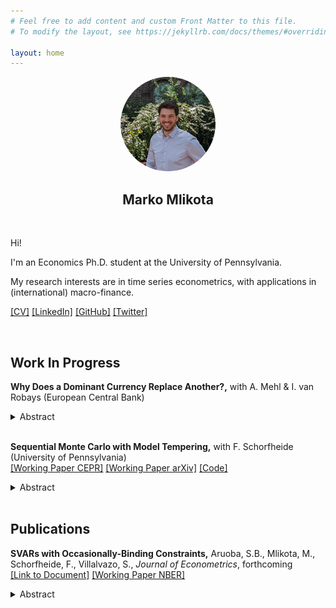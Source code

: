 ```yaml
---
# Feel free to add content and custom Front Matter to this file.
# To modify the layout, see https://jekyllrb.com/docs/themes/#overriding-theme-defaults

layout: home
---
```


<!---
![alt text for screen readers](picture.jpeg "Text to show on mouseover")

bundle exec jekyll serve


<p align="center">
  <img src="FilesToAdd/picture.jpeg" alt="MarineGEO circle logo" style="width:30%; border: 1px solid black; margin:0 0 0 0"/>
</p>

<img src="FilesToAdd/picture3.jpg" alt="MarineGEO circle logo" style="float: right; width:38.1966%; border: 1px solid black; margin:0 0 0 0"/>

[[mlikota@sas.upenn.edu]](mailto:mlikota@sas.upenn.edu)

<p align="center"> blabla </p>
-->

<p align="center">
  <a href="url"><img src="FilesToAdd/picture4.jpg" height="auto" width="30%" style="border-radius:50%"></a>
</p>
<h2 align="center"> Marko Mlikota</h2>


<br>

Hi!

I'm an Economics Ph.D. student
at the University of Pennsylvania.

My research interests are in time series econometrics,
with applications in (international) macro-finance.

[[CV]](FilesToAdd/CV_MM_EN.pdf) [[LinkedIn]][LinkedinProfileLink] [[GitHub]][GitHubProfileLink] [[Twitter]][TwitterProfileLink]

<br>



## Work In Progress


**Why Does a Dominant Currency Replace Another?,** with A. Mehl & I. van Robays (European Central Bank)
<details>
  <summary> Abstract </summary>

  This paper assesses why a dominant currency in international trade invoicing can be replaced with another by contrasting two hypotheses — a “trade shock” and an “exchange rate volatility shock” — stressed in recent theoretical models (Gopinath and Stein (2021) and Mukhin (2022)). We study the unique case of 13 European economies that saw marked increases in use of the euro at the expense of the US dollar for international trade invoicing. Our empirical analysis uses theory-consistent identification assumptions to identify the shocks in a panel vector autoregression, allowing for cross-country effects emphasized in theory. This setup allows us to exploit the cross-sectional dispersion in timing, speed and extent of the increase in euro-invoicing over time. Our estimates point to a preponderant role of inertia and to a stronger role of the “exchange rate volatility” shock relative to the “trade shock” in invoicing decision dynamics. Greater stability of both domestic and trading partners’ currencies vis-à-vis the euro explains about 3-13% of the increase in EUR invoicing across countries. This is consistent with predictions of models emphasizing the importance of changes to exchange rate pegs as necessary condition to break input-output linkages and complementarities in price setting that induce exporters to coordinate on the same incumbent invoicing currency.

</details>

<br>


**Sequential Monte Carlo with Model Tempering,** with F. Schorfheide (University of Pennsylvania) \
[[Working Paper CEPR]][SMC-MT-CEPR] [[Working Paper arXiv]][SMC-MT-arXiv] [[Code]][SMC-MT-GitHubCodes]
<details>
  <summary>Abstract</summary>

  Modern macroeconometrics often relies on time series models for which it is time- consuming to evaluate the likelihood function. We demonstrate how Bayesian computations for such models can be drastically accelerated by reweighting and mutating posterior draws from an approximating model that allows for fast likelihood evaluations, into posterior draws from the model of interest, using a sequential Monte Carlo (SMC) algorithm. We apply the technique to the estimation of a vector autoregression with stochastic volatility and a nonlinear dynamic stochastic general equilibrium model. The runtime reductions we obtain range from 27% to 88%.
</details>

<br>


## Publications


**SVARs with Occasionally-Binding Constraints,** Aruoba, S.B., Mlikota, M., Schorfheide, F., Villalvazo, S., _Journal of Econometrics_, forthcoming \
[[Link to Document]][ZLB-VAR] [[Working Paper NBER]][ZLB-VAR-NBER]
<details>
  <summary>Abstract</summary>

  We develop a structural VAR in which an occasionally-binding constraint generates censoring of one of the dependent variables. Once the censoring mechanism is triggered, we allow some of the coefficients for the remaining variables to change. We show that a necessary condition for a unique reduced form is that regression functions for the non-censored variables are continuous at the censoring point and that parameters satisfy some mild restrictions. In our application the censored variable is a nominal interest rate constrained by an effective lower bound (ELB). According to our estimates based on U.S. data, once the ELB becomes binding, the coefficients in the inflation equation change significantly, which translates into a change of the inflation responses to (unconventional) monetary policy and demand shocks. Our results suggest that the presence of the ELB is indeed empirically relevant for the propagation of shocks. We also obtain a shadow interest rate that shows a significant accommodation in the early phase of the Great Recession, followed by a mild and steady accommodation until liftoff in 2016.

</details>


[SMC-MT-arXiv]: https://arxiv.org/abs/2202.07070
[SMC-MT-CEPR]: https://cepr.org/active/publications/discussion_papers/dp.php?dpno=17035
[SMC-MT-GitHubCodes]: https://github.com/markomlikota/SMC-MT
[ZLB-VAR]: https://www.sciencedirect.com/science/article/abs/pii/S0304407621002487?dgcid=author
[ZLB-VAR-NBER]: https://www.nber.org/papers/w28571
[LinkedinProfileLink]: https://www.linkedin.com/in/marko-mlikota-aa13b712a/
[GitHubProfileLink]: https://github.com/markomlikota
[TwitterProfileLink]: https://twitter.com/marko25mlikota
